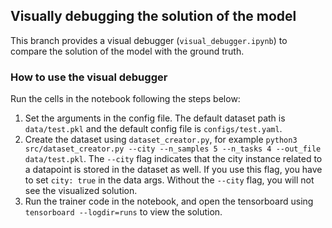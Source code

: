 ## Visually debugging the solution of the model
This branch provides a visual debugger (`visual_debugger.ipynb`) to compare the solution of the model with the ground truth.

### How to use the visual debugger
Run the cells in the notebook following the steps below:
1. Set the arguments in the config file. The default dataset path is `data/test.pkl` and the default config file is `configs/test.yaml`.
2. Create the dataset using `dataset_creator.py`, for example `python3 src/dataset_creator.py --city --n_samples 5 --n_tasks 4 --out_file data/test.pkl`. The `--city` flag indicates that the city instance related to a datapoint is stored in the dataset as well. If you use this flag, you have to set `city: true` in the data args. Without the `--city` flag, you will not see the visualized solution.
3. Run the trainer code in the notebook, and open the tensorboard using `tensorboard --logdir=runs` to view the solution. 